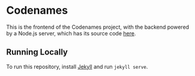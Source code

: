 # Codenames
This is the frontend of the Codenames project, with the backend powered by a Node.js server, which has its source code [here](https://github.com/nathanshelly/codenames-back).

## Running Locally

To run this repository, install [Jekyll](https://jekyllrb.com/) and run `jekyll serve`.